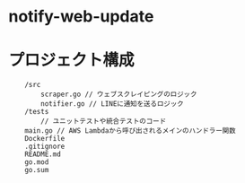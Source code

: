 # notify-web-update

# プロジェクト構成

```text
    /src
        scraper.go // ウェブスクレイピングのロジック
        notifier.go // LINEに通知を送るロジック
    /tests
        // ユニットテストや統合テストのコード
    main.go // AWS Lambdaから呼び出されるメインのハンドラー関数
    Dockerfile
    .gitignore
    README.md
    go.mod
    go.sum
```


